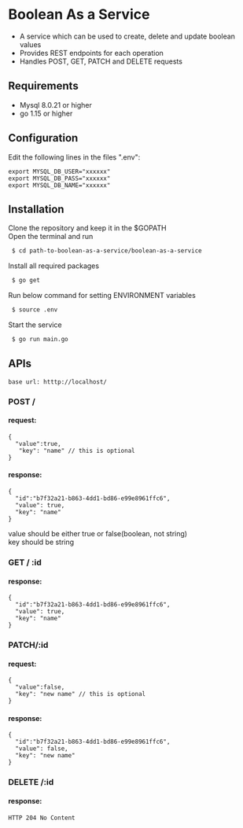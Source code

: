 # Boolean As a Service 
- A service which can be used to create, delete and update boolean values <br />
- Provides REST endpoints for each operation <br />
- Handles POST, GET, PATCH and DELETE requests <br />

## Requirements
- Mysql 8.0.21 or higher
- go 1.15 or higher
## Configuration

Edit the following lines in the files ".env": <br />

```
export MYSQL_DB_USER="xxxxxx"     
export MYSQL_DB_PASS="xxxxxx"
export MYSQL_DB_NAME="xxxxxx"
```
## Installation
Clone the repository and keep it in the $GOPATH <br />
Open the terminal and run <br />
```sh
 $ cd path-to-boolean-as-a-service/boolean-as-a-service
```
Install all required packages <br />
```sh
 $ go get
```
Run below command for setting ENVIRONMENT variables
```sh
 $ source .env
```
Start the service
```sh
 $ go run main.go
```

## APIs
```
base url: htttp://localhost/ 
```
### POST /
#### request:
```
{
  "value":true,
   "key": "name" // this is optional
}
```
#### response:
```
{
  "id":"b7f32a21-b863-4dd1-bd86-e99e8961ffc6",
  "value": true,
  "key": "name"
}
```
value should be either true or false(boolean, not string) <br />
key should be string <br />

### GET / :id
#### response:
```
{
  "id":"b7f32a21-b863-4dd1-bd86-e99e8961ffc6",
  "value": true,
  "key": "name"
}
```
### PATCH/:id
#### request:
```
{
  "value":false,
  "key": "new name" // this is optional
}
```
#### response:
```
{
  "id":"b7f32a21-b863-4dd1-bd86-e99e8961ffc6",
  "value": false,
  "key": "new name"
}
```
### DELETE /:id
#### response:
```
HTTP 204 No Content
```
